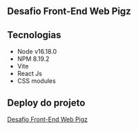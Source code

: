 ## Desafio Front-End Web Pigz

## Tecnologias

- Node v16.18.0
- NPM 8.19.2
- Vite
- React Js
- CSS modules

## Deploy do projeto

[Desafio Front-End Web Pigz](desafio-front-end-web-pigz.vercel.app)
